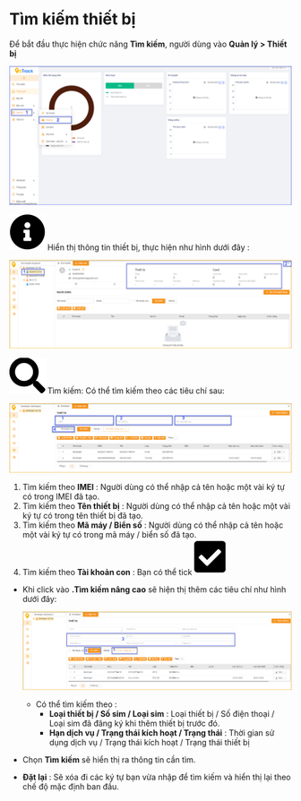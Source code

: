 # Tìm kiếm thiết bị
Để bắt đầu thực hiện chức năng **Tìm kiếm**, người dùng vào **Quản lý > Thiết bị** 

  <span style="display:block;text-align:center">![search device ](/docs/assets/images/web-interface/device/search-device-2.png) 

 <span class="icon-left svg-filter-info">![Ok](/docs/assets/images/web-interface/icon/SVG/info-circle.svg) Hiển thị thông tin thiết bị, thực hiện như hình dưới đây :

  <span style="display:block;text-align:center">![search device ](/docs/assets/images/web-interface/device/edit-device-basic-2.png) 


<span class="icon-left svg-filter-search">![Ok](/docs/assets/images/web-interface/icon/SVG/search.svg)  Tìm kiếm: Có thể tìm kiếm theo các tiêu chí sau:  

  <span style="display:block;text-align:center">![search device ](/docs/assets/images/web-interface/device/search-device.png)

  1. Tìm kiếm theo **IMEI** : Người dùng có thể nhập cả tên hoặc một vài ký tự có trong IMEI đã tạo.
  2. Tìm kiếm theo **Tên thiết bị** : Người dùng có thể nhập cả tên hoặc một vài ký tự có trong tên thiết bị đã tạo.
  3. Tìm kiếm theo **Mã máy / Biển số** : Người dùng có thể nhập cả tên hoặc một vài ký tự có trong mã máy / biển số đã tạo.
  4. Tìm kiếm theo **Tài khoản con** : Bạn có thể tick  <span class="icon-left svg-filter-tick">![Ok](/docs/assets/images/web-interface/icon/SVG/check-square1.svg)

  - Khi click vào **.Tìm kiếm nâng cao** sẽ hiện thị thêm các tiêu chí như hình dưới đây:

    <span style="display:block;text-align:center">![search device ](/docs/assets/images/web-interface/device/advanced-search.png)

    - Có thể tìm kiếm theo : 
        - **Loại thiết bị / Số sim / Loại sim**  : Loại thiết bị / Số điện thoại / Loại sim đã đăng ký khi thêm thiết bị trước đó. 
        - **Hạn dịch vụ / Trạng thái kích hoạt / Trạng thái** : Thời gian sử dụng dịch vụ / Trạng thái kích hoạt / Trạng thái thiết bị
  - Chọn **Tìm kiếm** sẽ hiển thị ra thông tin cần tìm.
  - **Đặt lại**  : Sẽ xóa đi các ký tự bạn vừa nhập để tìm kiếm và hiển thị lại theo chế độ mặc định ban đầu.


